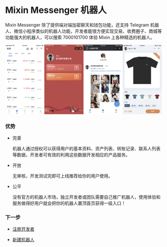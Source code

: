 # Mixin Messenger 机器人

Mixin Messenger 除了提供端对端加密聊天和钱包功能，还支持 Telegram 机器人、微信小程序类似的机器人功能，开发者能很方便实现交易、收费圈子、商城等功能强大的机器人，可以搜索 7000101700 体验 Mixin 上各种精选的机器人。

![](./bot-overview-samples.png)

### 优势

- 完善

  机器人通过授权可以获得用户的基本资料、资产列表、转账记录、联系人列表等数据，开发者可有效的利用这些数据开发相应的产品服务。

- 开放

  无审核，开发测试完即可上线推荐给你的用户使用。

- 公平

  没有官方的机器人市场，独立开发者或团队需要自己推广机器人，使用体验和服务做得好用户就会把你的机器人置顶首页获得一级入口！

### 下一步

- [注册开发者](/document/bot/get-started/setup)

- [新建机器人](/document/bot/get-started/create)